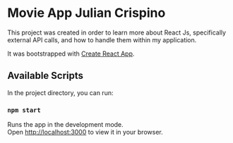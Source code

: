 # Movie App Julian Crispino


This project was created in order to learn more about React Js, specifically external API calls, and how to handle them within my application.

It was bootstrapped with [Create React App](https://github.com/facebook/create-react-app).

## Available Scripts

In the project directory, you can run:

### `npm start`

Runs the app in the development mode.\
Open [http://localhost:3000](http://localhost:3000) to view it in your browser.

